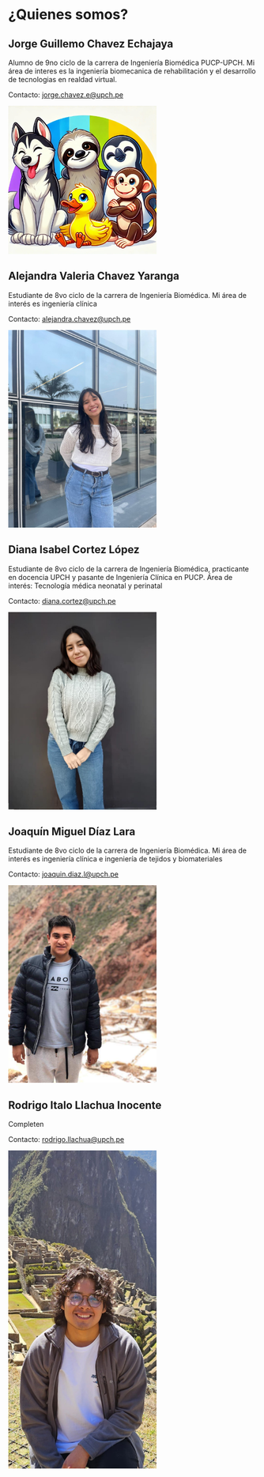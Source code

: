 # ¿Quienes somos?

## Jorge Guillemo Chavez Echajaya
Alumno de 9no ciclo de la carrera de Ingeniería Biomédica PUCP-UPCH. Mi área de interes es la ingeniería biomecanica de rehabilitación y el desarrollo de tecnologias en realdad virtual.

Contacto: [jorge.chavez.e@upch.pe](mailto:jorge.chavez.e@upch.pe)

<img src="../../../Otros/Imagenes/foto_grupal.jpg" alt="foto_grupal" width="300"/>

## Alejandra Valeria Chavez Yaranga
Estudiante de 8vo ciclo de la carrera de Ingeniería Biomédica. Mi área de interés es ingeniería clínica

Contacto: [alejandra.chavez@upch.pe](mailto:alejandra.chavez@upch.pe)

<img src="../../../Otros/Imagenes/Val_photo.jpeg" alt="Val_photo" width="300"/>

## Diana Isabel Cortez López
Estudiante de 8vo ciclo de la carrera de Ingeniería Biomédica, practicante en docencia UPCH y pasante de Ingeniería Clínica en PUCP. 
Área de interés: Tecnología médica neonatal y perinatal

Contacto: [diana.cortez@upch.pe](mailto:diana.cortez@upch.pe)

<img src="../../../Otros/Imagenes/Diana_photo.jpg" alt="Diana_photo" width="300"/>

## Joaquín Miguel Díaz Lara
Estudiante de 8vo ciclo de la carrera de Ingeniería Biomédica. Mi área de interés es ingeniería clínica e ingeniería de tejidos y biomateriales

Contacto: [joaquin.diaz.l@upch.pe](mailto:joaquin.diaz.l@upch.pe)

<img src="../../../Otros/Imagenes/Joaquin_photo.jpeg" alt="Joaquin_photo" width="300"/>

## Rodrigo Italo Llachua Inocente  
Completen

Contacto: [rodrigo.llachua@upch.pe](mailto:rodrigo.llachua@upch.pe)

<img src="../../../Otros/Imagenes/Rodrigo_photo.jpeg" alt="Rodrigo_photo" width="300"/>
